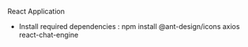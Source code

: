 React Application
- Install required dependencies : npm install @ant-design/icons axios react-chat-engine
